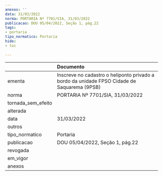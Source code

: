 ```yaml
---
anexos: ''
data: 31/03/2022
norma: PORTARIA Nº 7701/SIA, 31/03/2022
publicacao: DOU 05/04/2022, Seção 1, pág.22
tags:
- portaria
tipo_normatico: Portaria
hide: 
- toc 
 
---
```


|                    | Documento                                                                                   |
|:-------------------|:--------------------------------------------------------------------------------------------|
| ementa             | Inscreve no cadastro o heliponto privado a bordo da unidade FPSO Cidade de Saquarema (9PSB) |
| norma              | PORTARIA Nº 7701/SIA, 31/03/2022                                                            |
| tornada_sem_efeito |                                                                                             |
| alterada           |                                                                                             |
| data               | 31/03/2022                                                                                  |
| outros             |                                                                                             |
| tipo_normatico     | Portaria                                                                                    |
| publicacao         | DOU 05/04/2022, Seção 1, pág.22                                                             |
| revogada           |                                                                                             |
| em_vigor           |                                                                                             |
| anexos             |                                                                                             |